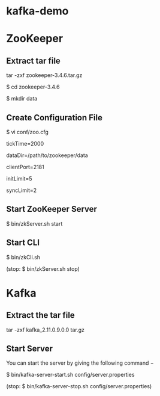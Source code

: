 # kafka-demo

# ZooKeeper

## Extract tar file
tar -zxf zookeeper-3.4.6.tar.gz

$ cd zookeeper-3.4.6

$ mkdir data

## Create Configuration File
$ vi conf/zoo.cfg

tickTime=2000

dataDir=/path/to/zookeeper/data

clientPort=2181

initLimit=5

syncLimit=2

## Start ZooKeeper Server
$ bin/zkServer.sh start

## Start CLI
$ bin/zkCli.sh

(stop: $ bin/zkServer.sh stop)

# Kafka

## Extract the tar file
tar -zxf kafka_2.11.0.9.0.0 tar.gz

## Start Server
You can start the server by giving the following command −

$ bin/kafka-server-start.sh config/server.properties

(stop: $ bin/kafka-server-stop.sh config/server.properties)